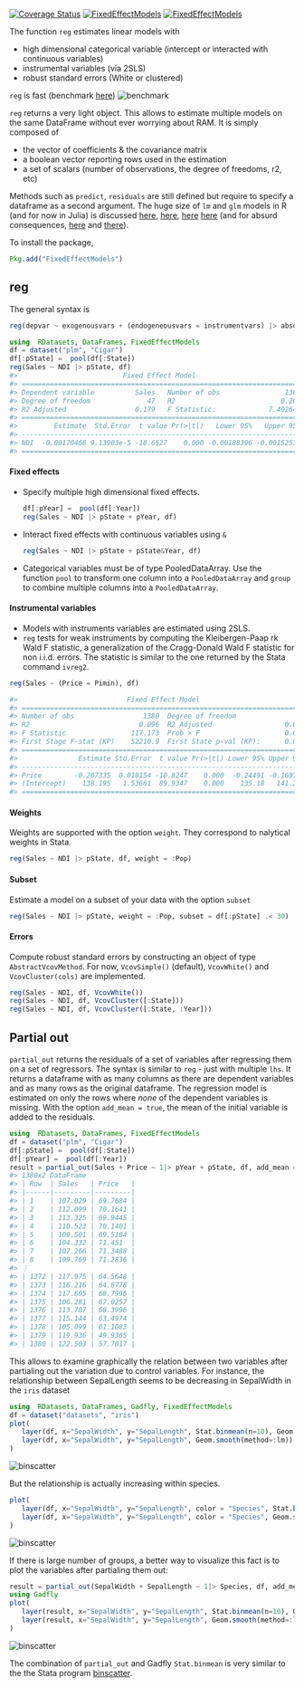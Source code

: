 [![Coverage Status](https://coveralls.io/repos/matthieugomez/FixedEffectModels.jl/badge.svg?branch=master)](https://coveralls.io/r/matthieugomez/FixedEffectModels.jl?branch=master)
[![FixedEffectModels](http://pkg.julialang.org/badges/FixedEffectModels_release.svg)](http://pkg.julialang.org/?pkg=FixedEffectModels&ver=release)
[![FixedEffectModels](http://pkg.julialang.org/badges/FixedEffectModels_nightly.svg)](http://pkg.julialang.org/?pkg=MixedModels&ver=nightly)




The function `reg` estimates linear models with 
  - high dimensional categorical variable (intercept or interacted with continuous variables)
  - instrumental variables (via 2SLS)
  - robust standard errors (White or clustered) 


`reg` is fast (benchmark [here](https://github.com/matthieugomez/FixedEffectModels.jl/blob/master/benchmark/benchmark.md))
![benchmark](https://cdn.rawgit.com/matthieugomez/FixedEffectModels.jl/4c7d1db39377f1ee649624c909c9017f92484114/benchmark/result.svg)


`reg` returns a very light object. This allows to estimate multiple models on the same DataFrame without ever worrying about RAM. It is simply composed of 
 
  - the vector of coefficients & the covariance matrix
  - a boolean vector reporting rows used in the estimation
  - a set of scalars (number of observations, the degree of freedoms, r2, etc)

Methods such as `predict`, `residuals` are still defined but require to specify a dataframe as a second argument.  The huge size of `lm` and `glm` models in R (and for now in Julia) is discussed [here](http://www.r-bloggers.com/trimming-the-fat-from-glm-models-in-r/), [here](https://blogs.oracle.com/R/entry/is_the_size_of_your), [here](http://stackoverflow.com/questions/21896265/how-to-minimize-size-of-object-of-class-lm-without-compromising-it-being-passe) [here](http://stackoverflow.com/questions/15260429/is-there-a-way-to-compress-an-lm-class-for-later-prediction) (and for absurd consequences, [here](http://stackoverflow.com/questions/26010742/using-stargazer-with-memory-greedy-glm-objects) and [there](http://stackoverflow.com/questions/22577161/not-enough-ram-to-run-stargazer-the-normal-way)).



To install the package, 

```julia
Pkg.add("FixedEffectModels")
```
## reg

The general syntax is

```julia
reg(depvar ~ exogenousvars + (endogeneousvars = instrumentvars) |> absorbvars, df)
```

```julia
using  RDatasets, DataFrames, FixedEffectModels
df = dataset("plm", "Cigar")
df[:pState] =  pool(df[:State])
reg(Sales ~ NDI |> pState, df)
#>                          Fixed Effect Model                         
#> =====================================================================
#> Dependent variable          Sales   Number of obs                1380
#> Degree of freedom              47   R2                          0.207
#> R2 Adjusted                 0.179   F Statistic:             7.40264
#> =====================================================================
#>         Estimate  Std.Error  t value Pr(>|t|)   Lower 95%   Upper 95%
#> ---------------------------------------------------------------------
#> NDI  -0.00170468 9.13903e-5 -18.6527    0.000 -0.00188396 -0.00152539
#> =====================================================================
```


#### Fixed effects


- Specify multiple high dimensional fixed effects.

  ```julia
  df[:pYear] =  pool(df[:Year])
  reg(Sales ~ NDI |> pState + pYear, df)
  ```
- Interact fixed effects with continuous variables using `&`

  ```julia
  reg(Sales ~ NDI |> pState + pState&Year, df)
  ```

- Categorical variables must be of type PooledDataArray. Use the function `pool` to transform one column into a `PooledDataArray` and  `group` to combine multiple columns into a `PooledDataArray`.

#### Instrumental variables

- Models with instruments variables are estimated using 2SLS.
- `reg` tests for weak instruments by computing the Kleibergen-Paap rk Wald F statistic, a generalization of the Cragg-Donald Wald F statistic for non i.i.d. errors. The statistic is similar to the one returned by the Stata command `ivreg2`.

```julia
reg(Sales ~ (Price = Pimin), df)
```
```julia
#>                           Fixed Effect Model                          
#> ======================================================================
#> Number of obs                 1380  Degree of freedom                2
#> R2                           0.096  R2 Adjusted                  0.095
#> F Statistic                117.173  Prob > F                     0.000
#> First Stage F-stat (KP)    52210.9  First State p-val (KP):      0.000
#> ======================================================================
#>               Estimate Std.Error  t value Pr(>|t|) Lower 95% Upper 95%
#> ----------------------------------------------------------------------
#> Price        -0.207335  0.019154 -10.8247    0.000  -0.24491 -0.169761
#> (Intercept)    138.195   1.53661  89.9347    0.000    135.18   141.209
#> ======================================================================
```

#### Weights

 Weights are supported with the option `weight`. They correspond to nalytical weights in Stata.

```julia
reg(Sales ~ NDI |> pState, df, weight = :Pop)
```

#### Subset

Estimate a model on a subset of your data with the option `subset` 

```julia
reg(Sales ~ NDI |> pState, weight = :Pop, subset = df[:pState] .< 30)
```

#### Errors
Compute robust standard errors by constructing an object of type `AbstractVcovMethod`. For now, `VcovSimple()` (default), `VcovWhite()` and `VcovCluster(cols)` are implemented.

```julia
reg(Sales ~ NDI, df, VcovWhite())
reg(Sales ~ NDI, df, VcovCluster([:State]))
reg(Sales ~ NDI, df, VcovCluster([:State, :Year]))
```


## Partial out

`partial_out` returns the residuals of a set of variables after regressing them on a set of regressors. The syntax is similar to `reg` - just with multiple `lhs`. It returns  a dataframe with as many columns as there are dependent variables and as many rows as the original dataframe.
The regression model is estimated on only the rows where *none* of the dependent variables is missing. With the option `add_mean = true`, the mean of the initial variable is added to the residuals.



```julia
using  RDatasets, DataFrames, FixedEffectModels
df = dataset("plm", "Cigar")
df[:pState] =  pool(df[:State])
df[:pYear] =  pool(df[:Year])
result = partial_out(Sales + Price ~ 1|> pYear + pState, df, add_mean = true)
#> 1380x2 DataFrame
#> | Row  | Sales   | Price   |
#> |------|---------|---------|
#> | 1    | 107.029 | 69.7684 |
#> | 2    | 112.099 | 70.1641 |
#> | 3    | 113.325 | 69.9445 |
#> | 4    | 110.523 | 70.1401 |
#> | 5    | 109.501 | 69.5184 |
#> | 6    | 104.332 | 71.451  |
#> | 7    | 107.266 | 71.3488 |
#> | 8    | 109.769 | 71.2836 |
#> ⋮
#> | 1372 | 117.975 | 64.5648 |
#> | 1373 | 116.216 | 64.8778 |
#> | 1374 | 117.605 | 68.7996 |
#> | 1375 | 106.281 | 67.0257 |
#> | 1376 | 113.707 | 68.3996 |
#> | 1377 | 115.144 | 63.4974 |
#> | 1378 | 105.099 | 61.1083 |
#> | 1379 | 119.936 | 49.9365 |
#> | 1380 | 122.503 | 57.7017 |
```

This allows to examine graphically the relation between two variables after partialing out the variation due to control variables. For instance, the relationship between SepalLength seems to be decreasing in SepalWidth in the `iris` dataset
```julia
using  RDatasets, DataFrames, Gadfly, FixedEffectModels
df = dataset("datasets", "iris")
plot(
   layer(df, x="SepalWidth", y="SepalLength", Stat.binmean(n=10), Geom.point),
   layer(df, x="SepalWidth", y="SepalLength", Geom.smooth(method=:lm))
)
```
![binscatter](http://cdn.rawgit.com/matthieugomez/FixedEffectModels.jl/master/benchmark/first.svg)

But the relationship is actually increasing within species.
```julia
plot(
   layer(df, x="SepalWidth", y="SepalLength", color = "Species", Stat.binmean(n=10), Geom.point),
   layer(df, x="SepalWidth", y="SepalLength", color = "Species", Geom.smooth(method=:lm))
)
```
![binscatter](https://cdn.rawgit.com/matthieugomez/FixedEffectModels.jl/9a12681d81f9d713cec3b88b1abf362cdddb9a14/benchmark/second.svg)


If there is large number of groups, a better way to visualize this fact is to plot the variables after partialing them out:
```julia
result = partial_out(SepalWidth + SepalLength ~ 1|> Species, df, add_mean = true)
using Gadfly
plot(
   layer(result, x="SepalWidth", y="SepalLength", Stat.binmean(n=10), Geom.point),
   layer(result, x="SepalWidth", y="SepalLength", Geom.smooth(method=:lm))
)
```
![binscatter](https://cdn.rawgit.com/matthieugomez/FixedEffectModels.jl/9a12681d81f9d713cec3b88b1abf362cdddb9a14/benchmark/third.svg)

The combination of `partial_out` and Gadfly `Stat.binmean` is very similar to the the Stata program [binscatter](https://michaelstepner.com/binscatter/).




